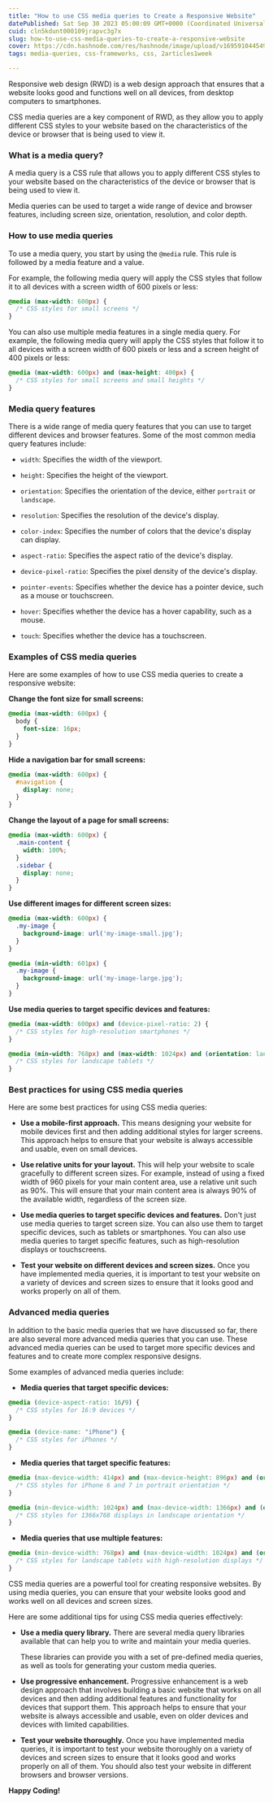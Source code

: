 ```yaml
---
title: "How to use CSS media queries to Create a Responsive Website"
datePublished: Sat Sep 30 2023 05:00:09 GMT+0000 (Coordinated Universal Time)
cuid: cln5kdunt000109jrapvc3g7x
slug: how-to-use-css-media-queries-to-create-a-responsive-website
cover: https://cdn.hashnode.com/res/hashnode/image/upload/v1695910445490/8319353a-3499-40d5-b720-6adf6d820db4.jpeg
tags: media-queries, css-frameworks, css, 2articles1week

---
```


Responsive web design (RWD) is a web design approach that ensures that a website looks good and functions well on all devices, from desktop computers to smartphones.

CSS media queries are a key component of RWD, as they allow you to apply different CSS styles to your website based on the characteristics of the device or browser that is being used to view it.

### **What is a media query?**

A media query is a CSS rule that allows you to apply different CSS styles to your website based on the characteristics of the device or browser that is being used to view it.

Media queries can be used to target a wide range of device and browser features, including screen size, orientation, resolution, and color depth.

### **How to use media queries**

To use a media query, you start by using the `@media` rule. This rule is followed by a media feature and a value.

For example, the following media query will apply the CSS styles that follow it to all devices with a screen width of 600 pixels or less:

```css
@media (max-width: 600px) {
  /* CSS styles for small screens */
}
```

You can also use multiple media features in a single media query. For example, the following media query will apply the CSS styles that follow it to all devices with a screen width of 600 pixels or less and a screen height of 400 pixels or less:

```css
@media (max-width: 600px) and (max-height: 400px) {
  /* CSS styles for small screens and small heights */
}
```

### **Media query features**

There is a wide range of media query features that you can use to target different devices and browser features. Some of the most common media query features include:

* `width`: Specifies the width of the viewport.
    
* `height`: Specifies the height of the viewport.
    
* `orientation`: Specifies the orientation of the device, either `portrait` or `landscape`.
    
* `resolution`: Specifies the resolution of the device's display.
    
* `color-index`: Specifies the number of colors that the device's display can display.
    
* `aspect-ratio`: Specifies the aspect ratio of the device's display.
    
* `device-pixel-ratio`: Specifies the pixel density of the device's display.
    
* `pointer-events`: Specifies whether the device has a pointer device, such as a mouse or touchscreen.
    
* `hover`: Specifies whether the device has a hover capability, such as a mouse.
    
* `touch`: Specifies whether the device has a touchscreen.
    

### **Examples of CSS media queries**

Here are some examples of how to use CSS media queries to create a responsive website:

**Change the font size for small screens:**

```css
@media (max-width: 600px) {
  body {
    font-size: 16px;
  }
}
```

**Hide a navigation bar for small screens:**

```css
@media (max-width: 600px) {
  #navigation {
    display: none;
  }
}
```

**Change the layout of a page for small screens:**

```css
@media (max-width: 600px) {
  .main-content {
    width: 100%;
  }
  .sidebar {
    display: none;
  }
}
```

**Use different images for different screen sizes:**

```css
@media (max-width: 600px) {
  .my-image {
    background-image: url('my-image-small.jpg');
  }
}

@media (min-width: 601px) {
  .my-image {
    background-image: url('my-image-large.jpg');
  }
}
```

**Use media queries to target specific devices and features:**

```css
@media (max-width: 600px) and (device-pixel-ratio: 2) {
  /* CSS styles for high-resolution smartphones */
}

@media (min-width: 768px) and (max-width: 1024px) and (orientation: landscape) {
  /* CSS styles for landscape tablets */
}
```

### **Best practices for using CSS media queries**

Here are some best practices for using CSS media queries:

* **Use a mobile-first approach.** This means designing your website for mobile devices first and then adding additional styles for larger screens. This approach helps to ensure that your website is always accessible and usable, even on small devices.
    
* **Use relative units for your layout.** This will help your website to scale gracefully to different screen sizes. For example, instead of using a fixed width of 960 pixels for your main content area, use a relative unit such as 90%. This will ensure that your main content area is always 90% of the available width, regardless of the screen size.
    
* **Use media queries to target specific devices and features.** Don't just use media queries to target screen size. You can also use them to target specific devices, such as tablets or smartphones. You can also use media queries to target specific features, such as high-resolution displays or touchscreens.
    
* **Test your website on different devices and screen sizes.** Once you have implemented media queries, it is important to test your website on a variety of devices and screen sizes to ensure that it looks good and works properly on all of them.
    

### **Advanced media queries**

In addition to the basic media queries that we have discussed so far, there are also several more advanced media queries that you can use. These advanced media queries can be used to target more specific devices and features and to create more complex responsive designs.

Some examples of advanced media queries include:

* **Media queries that target specific devices:**
    

```css
@media (device-aspect-ratio: 16/9) {
  /* CSS styles for 16:9 devices */
}

@media (device-name: "iPhone") {
  /* CSS styles for iPhones */
}
```

* **Media queries that target specific features:**
    

```css
@media (max-device-width: 414px) and (max-device-height: 896px) and (orientation: portrait) {
  /* CSS styles for iPhone 6 and 7 in portrait orientation */
}

@media (min-device-width: 1024px) and (max-device-width: 1366px) and (orientation: landscape) {
  /* CSS styles for 1366x768 displays in landscape orientation */
}
```

* **Media queries that use multiple features:**
    

```css
@media (min-device-width: 768px) and (max-device-width: 1024px) and (orientation: landscape) and (-webkit-min-device-pixel-ratio: 2) {
  /* CSS styles for landscape tablets with high-resolution displays */
}
```

CSS media queries are a powerful tool for creating responsive websites. By using media queries, you can ensure that your website looks good and works well on all devices and screen sizes.

Here are some additional tips for using CSS media queries effectively:

* **Use a media query library.** There are several media query libraries available that can help you to write and maintain your media queries.
    
    These libraries can provide you with a set of pre-defined media queries, as well as tools for generating your custom media queries.
    
* **Use progressive enhancement.** Progressive enhancement is a web design approach that involves building a basic website that works on all devices and then adding additional features and functionality for devices that support them. This approach helps to ensure that your website is always accessible and usable, even on older devices and devices with limited capabilities.
    
* **Test your website thoroughly.** Once you have implemented media queries, it is important to test your website thoroughly on a variety of devices and screen sizes to ensure that it looks good and works properly on all of them. You should also test your website in different browsers and browser versions.
    

**Happy Coding!**
